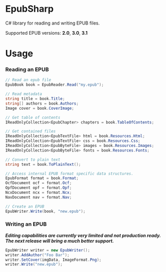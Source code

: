 # EpubSharp
C# library for reading and writing EPUB files.

Supported EPUB versions: **2.0**, **3.0**, **3.1**

# Usage

### Reading an EPUB

```cs
// Read an epub file
EpubBook book = EpubReader.Read("my.epub");

// Read metadata
string title = book.Title;
string[] authors = book.Authors;
Image cover = book.CoverImage;

// Get table of contents
IReadOnlyCollection<EpubChapter> chapters = book.TableOfContents;

// Get contained files
IReadOnlyCollection<EpubTextFile> html = book.Resources.Html;
IReadOnlyCollection<EpubTextFile> css = book.Resources.Css;
IReadOnlyCollection<EpubByteFile> images = book.Resources.Images;
IReadOnlyCollection<EpubByteFile> fonts = book.Resources.Fonts;

// Convert to plain text
string text = book.ToPlainText();

// Access internal EPUB format specific data structures.
EpubFormat format = book.Format;
OcfDocument ocf = format.Ocf;
OpfDocument opf = format.Opf;
NcxDocument ncx = format.Ncx;
NavDocument nav = format.Nav;

// Create an EPUB
EpubWriter.Write(book, "new.epub");
```

### Writing an EPUB
_**Editing capabilities are currently very limited and not production ready. The next release will bring a much better support.**_
```cs
EpubWriter writer = new EpubWriter();
writer.AddAuthor("Foo Bar");
writer.SetCover(imgData, ImageFormat.Png);
writer.Write("new.epub");
```
